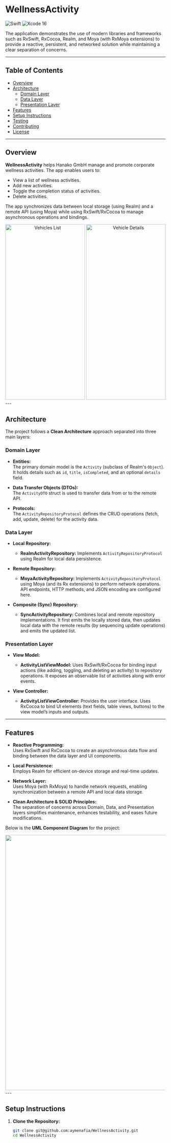 # WellnessActivity
![Swift](https://img.shields.io/badge/Language-Swift-orange)
![Xcode 16](https://img.shields.io/badge/IDE-Xcode%2016-blue)

The application demonstrates the use of modern libraries and frameworks such as RxSwift, RxCocoa, Realm, and Moya (with RxMoya extensions) to provide a reactive, persistent, and networked solution while maintaining a clear separation of concerns.

---

## Table of Contents
- [Overview](#overview)
- [Architecture](#architecture)
  - [Domain Layer](#domain-layer)
  - [Data Layer](#data-layer)
  - [Presentation Layer](#presentation-layer)
- [Features](#features)
- [Setup Instructions](#setup-instructions)
- [Testing](#testing)
- [Contributing](#contributing)
- [License](#license)

---

## Overview

**WellnessActivity** helps Hanako GmbH manage and promote corporate wellness activities. The app enables users to:
- View a list of wellness activities.
- Add new activities.
- Toggle the completion status of activities.
- Delete activities.

The app synchronizes data between local storage (using Realm) and a remote API (using Moya) while using RxSwift/RxCocoa to manage asynchronous operations and bindings.
<div align="center">
    <img src="https://github.com/user-attachments/assets/68333ba6-bd4b-435b-b2e9-a04f97b31c85" alt="Vehicles List" width="250" height="550">
    <img src="https://github.com/user-attachments/assets/8e2774ff-be20-4585-8077-1815302704b7" alt="Vehicle Details" width="250" height="550">
</div>
---



## Architecture

The project follows a **Clean Architecture** approach separated into three main layers:

### Domain Layer

- **Entities:**  
  The primary domain model is the `Activity` (subclass of Realm's `Object`). It holds details such as `id`, `title`, `isCompleted`, and an optional `details` field.
  
- **Data Transfer Objects (DTOs):**  
  The `ActivityDTO` struct is used to transfer data from or to the remote API.
  
- **Protocols:**  
  The `ActivityRepositoryProtocol` defines the CRUD operations (fetch, add, update, delete) for the activity data.

### Data Layer

- **Local Repository:**  
  - **RealmActivityRepository:** Implements `ActivityRepositoryProtocol` using Realm for local data persistence.
  
- **Remote Repository:**  
  - **MoyaActivityRepository:** Implements `ActivityRepositoryProtocol` using Moya (and its Rx extensions) to perform network operations. API endpoints, HTTP methods, and JSON encoding are configured here.
  
- **Composite (Sync) Repository:**  
  - **SyncActivityRepository:** Combines local and remote repository implementations. It first emits the locally stored data, then updates local data with the remote results (by sequencing update operations) and emits the updated list.

### Presentation Layer

- **View Model:**  
  - **ActivityListViewModel:** Uses RxSwift/RxCocoa for binding input actions (like adding, toggling, and deleting an activity) to repository operations. It exposes an observable list of activities along with error events.
  
- **View Controller:**  
  - **ActivityListViewController:** Provides the user interface. Uses RxCocoa to bind UI elements (text fields, table views, buttons) to the view model’s inputs and outputs.

---

## Features

- **Reactive Programming:**  
  Uses RxSwift and RxCocoa to create an asynchronous data flow and binding between the data layer and UI components.

- **Local Persistence:**  
  Employs Realm for efficient on-device storage and real-time updates.

- **Network Layer:**  
  Uses Moya (with RxMoya) to handle network requests, enabling synchronization between a remote API and local data storage.

- **Clean Architecture & SOLID Principles:**  
  The separation of concerns across Domain, Data, and Presentation layers simplifies maintenance, enhances testability, and eases future modifications.

Below is the **UML Component Diagram** for the project:

<img src="https://github.com/user-attachments/assets/b13c70aa-4b40-404f-927c-b01f4c58ab7c" alt="" width="800" height="800">
---

## Setup Instructions

1. **Clone the Repository:**

   ```bash
   git clone git@github.com:aymenafia/WellnessActivity.git
   cd WellnessActivity



